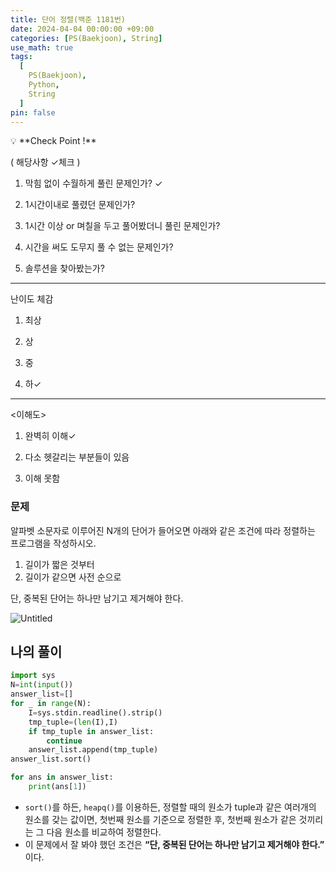 ```yaml
---
title: 단어 정렬(백준 1181번)
date: 2024-04-04 00:00:00 +09:00
categories: [PS(Baekjoon), String]
use_math: true
tags:
  [
    PS(Baekjoon),
    Python,
    String
  ]
pin: false
---
```


<aside>
💡 **Check Point !**

( 해당사항 ✓체크 )

1. 막힘 없이 수월하게 풀린 문제인가? ✓

2. 1시간이내로 풀렸던 문제인가?

3. 1시간 이상 or 며칠을 두고 풀어봤더니 풀린 문제인가?

4. 시간을 써도 도무지 풀 수 없는 문제인가?

5. 솔루션을 찾아봤는가?

---

난이도 체감

1. 최상

2. 상

3. 중

4. 하✓

---

<이해도>

1. 완벽히 이해✓

2. 다소 헷갈리는 부분들이 있음

3. 이해 못함

</aside>

### 문제

알파벳 소문자로 이루어진 N개의 단어가 들어오면 아래와 같은 조건에 따라 정렬하는 프로그램을 작성하시오.

1. 길이가 짧은 것부터
2. 길이가 같으면 사전 순으로

단, 중복된 단어는 하나만 남기고 제거해야 한다.

![Untitled](https://github.com/gihuni99/gihuni99.github.io/assets/90080065/e7d4e221-2b70-4220-be20-3d24316f000a)

## 나의 풀이

```python
import sys
N=int(input())
answer_list=[]
for _ in range(N):
    I=sys.stdin.readline().strip()
    tmp_tuple=(len(I),I)
    if tmp_tuple in answer_list:
        continue
    answer_list.append(tmp_tuple)
answer_list.sort()

for ans in answer_list:
    print(ans[1])
```

- `sort()`를 하든, `heapq()`를 이용하든, 정렬할 때의 원소가 tuple과 같은 여러개의 원소를 갖는 값이면, 첫번째 원소를 기준으로 정렬한 후, 첫번째 원소가 같은 것끼리는 그 다음 원소를 비교하여 정렬한다.
- 이 문제에서 잘 봐야 했던 조건은 **“단, 중복된 단어는 하나만 남기고 제거해야 한다.”** 이다.